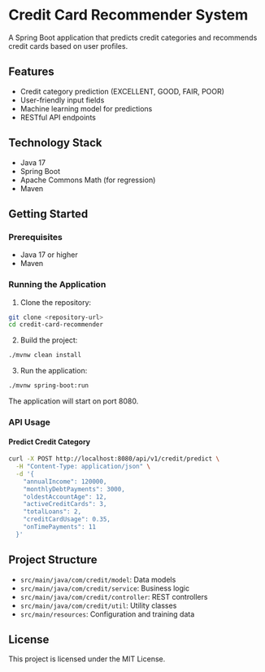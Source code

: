 # Credit Card Recommender System

A Spring Boot application that predicts credit categories and recommends credit cards based on user profiles.

## Features

- Credit category prediction (EXCELLENT, GOOD, FAIR, POOR)
- User-friendly input fields
- Machine learning model for predictions
- RESTful API endpoints

## Technology Stack

- Java 17
- Spring Boot
- Apache Commons Math (for regression)
- Maven

## Getting Started

### Prerequisites

- Java 17 or higher
- Maven

### Running the Application

1. Clone the repository:
```bash
git clone <repository-url>
cd credit-card-recommender
```

2. Build the project:
```bash
./mvnw clean install
```

3. Run the application:
```bash
./mvnw spring-boot:run
```

The application will start on port 8080.

### API Usage

#### Predict Credit Category

```bash
curl -X POST http://localhost:8080/api/v1/credit/predict \
  -H "Content-Type: application/json" \
  -d '{
    "annualIncome": 120000,
    "monthlyDebtPayments": 3000,
    "oldestAccountAge": 12,
    "activeCreditCards": 3,
    "totalLoans": 2,
    "creditCardUsage": 0.35,
    "onTimePayments": 11
  }'
```

## Project Structure

- `src/main/java/com/credit/model`: Data models
- `src/main/java/com/credit/service`: Business logic
- `src/main/java/com/credit/controller`: REST controllers
- `src/main/java/com/credit/util`: Utility classes
- `src/main/resources`: Configuration and training data

## License

This project is licensed under the MIT License. 